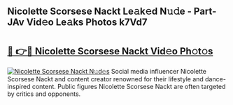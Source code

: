 ## Nicolette Scorsese Nackt Le𝚊k𝚎d N𝚞𝚍e - Part-JAv Vid𝚎o Le𝚊ks Photos k7Vd7

# <h2><a href="http://fb4xm6.evod.top/?m=Nicolette+Scorsese+Nackt">🔗 👉🔴 Nicolette Scorsese Nackt Vid𝚎o Ph𝚘t𝚘s</a></h2>

[![Nicolette Scorsese Nackt N𝚞d𝚎s](https://i.imgur.com/8V9OHl7.gif)](http://fb4xm6.evod.top/?m=Nicolette+Scorsese+Nackt)
Social media influencer Nicolette Scorsese Nackt and content creator renowned for their lifestyle and dance-inspired content. Public figures Nicolette Scorsese Nackt are often targeted by critics and opponents. 
